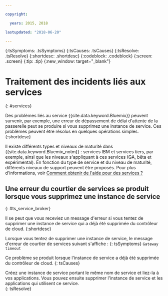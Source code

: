 ```yaml
---

copyright:

  years: 2015, 2018

lastupdated: "2018-06-20"

---
```



{:tsSymptoms: .tsSymptoms}
{:tsCauses: .tsCauses}
{:tsResolve: .tsResolve}
{:shortdesc: .shortdesc}
{:codeblock: .codeblock}
{:screen: .screen}
{:tip: .tip}
{:new_window: target="_blank"}


# Traitement des incidents liés aux services
{: #services}

Des problèmes liés au service {{site.data.keyword.Bluemix}} peuvent survenir, par exemple, une erreur de dépassement de délai d'attente de la passerelle peut se produire si vous supprimez une instance de service. Ces problèmes peuvent être résolus en quelques opérations simples.
{:shortdesc}

Il existe différents types et niveaux de maturité dans {{site.data.keyword.Bluemix_notm}} :  services IBM et services tiers, par exemple, ainsi que les niveaux s'appliquant à ces services (GA, bêta et expérimental). En fonction du type de service et du niveau de maturité, différents niveaux de support peuvent être proposés. Pour plus d'informations, voir [Comment obtenir de l'aide pour des services ?](/docs/get-support/servicessupport.html#support-different-services)

## Une erreur du courtier de services se produit lorsque vous supprimez une instance de service
{: #ts_service_broker}

Il se peut que vous receviez un message d'erreur si vous tentez de supprimer une instance de service qui a déjà été supprimée du contrôleur de cloud.
{:shortdesc}

Lorsque vous tentez de supprimer une instance de service, le message d'erreur de courtier de services suivant s'affiche :
{: tsSymptoms}
`Gateway timeout`

Ce problème se produit lorsque l'instance de service a déjà été supprimée du contrôleur de cloud.
{: tsCauses}

Créez une instance de service portant le même nom de service et liez-la à vos applications. Vous pouvez ensuite supprimer l'instance de service et les applications qui utilisent ce service.   
{: tsResolve}
